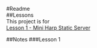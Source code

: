 #Readme  
##Lessons  
This project is for  
[Lesson 1 - Mini Harp Static Server](http://d.fork2.com/t/lesson-1-mini-harp-static-server/182)  

##Notes
###Lesson 1
